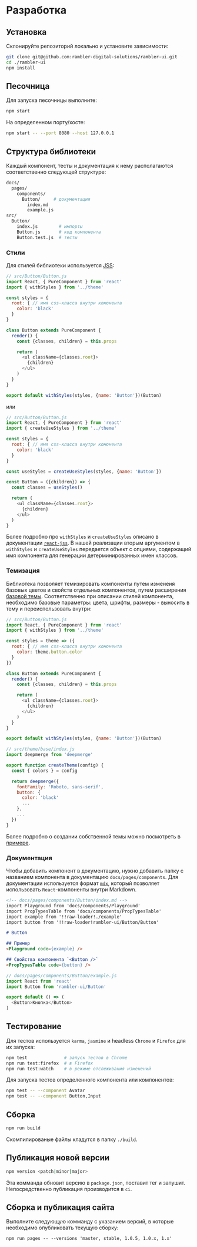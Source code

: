 # Разработка

## Установка

Склонируйте репозиторий локально и установите зависимости:

```sh
git clone git@github.com:rambler-digital-solutions/rambler-ui.git
cd ./rambler-ui
npm install
```

## Песочница

Для запуска песочницы выполните:

```sh
npm start
```

На определенном порту/хосте:

```sh
npm start -- --port 8080 --host 127.0.0.1
```

## Структура библиотеки

Каждый компонент, тесты и документация к нему располагаются соответственно следующей структуре:

```sh
docs/
  pages/
    components/
      Button/     # документация
        index.md
        example.js
src/
  Button/
    index.js        # импорты
    Button.js       # код компонента
    Button.test.js  # тесты
```

### Стили

Для стилей библиотеки используется [JSS](https://github.com/cssinjs/jss):

```js
// src/Button/Button.js
import React, { PureComponent } from 'react'
import { withStyles } from '../theme'

const styles = {
  root: { // имя css-класса внутри комонента
    color: 'black'
  }
}

class Button extends PureComponent {
  render() {
    const {classes, children} = this.props

    return (
      <ul className={classes.root}>
        {children}
      </ul>
    )
  }
}

export default withStyles(styles, {name: 'Button'})(Button)
```

или

```js
// src/Button/Button.js
import React, { PureComponent } from 'react'
import { createUseStyles } from '../theme'

const styles = {
  root: { // имя css-класса внутри комонента
    color: 'black'
  }
}

const useStyles = createUseStyles(styles, {name: 'Button'})

const Button = ({children}) => {
  const classes = useStyles()

  return (
    <ul className={classes.root}>
      {children}
    </ul>
  )
}
```

Более подробно про `withStyles` и `createUseStyles` описано в документации [`react-jss`](https://github.com/cssinjs/react-jss). В нашей реализации вторым аргументом в `withStyles` и `createUseStyles` передается объект с опциями, содержащий имя компонента для генерации детерминированных имен классов.

### Темизация

Библиотека позволяет темизировать компоненты путем изменеия базовых цветов и свойств отдельных компонентов, путем расширения [базовой темы](https://github.com/rambler-digital-solutions/rambler-ui/tree/master/src/theme/base/index.js). Соответственно при описании стилей компонента, необходимо базовые параметры: цвета, шрифты, размеры - выносить в тему и переиспользовать внутри:

```js
// src/Button/Button.js
import React, { PureComponent } from 'react'
import { withStyles } from '../theme'

const styles = theme => ({
  root: { // имя css-класса внутри комонента
    color: theme.button.color
  }
})

class Button extends PureComponent {
  render() {
    const {classes, children} = this.props

    return (
      <ul className={classes.root}>
        {children}
      </ul>
    )
  }
}

export default withStyles(styles, {name: 'Button'})(Button)

// src/theme/base/index.js
import deepmerge from 'deepmerge'

export function createTheme(config) {
  const { colors } = config

  return deepmerge({
    fontFamily: 'Roboto, sans-serif',
    button: {
      color: 'black'
      ...
    },
    ...
  })
}
```

Более подробно о создании собственной темы можно посмотреть в [примере](https://github.com/rambler-digital-solutions/rambler-ui/tree/master/examples/theming).

### Документация

Чтобы добавить компонент в документацию, нужно добавить папку с названием компонента в документацию `docs/pages/components`. Для документации используется формат [`mdx`](https://github.com/mdx-js/mdx), который позволяет использовать `React`-компоненты внутри Markdown.

```md
<!-- docs/pages/components/Button/index.md -->
import Playground from 'docs/components/Playground'
import PropTypesTable from 'docs/components/PropTypesTable'
import example from '!!raw-loader!./example'
import button from '!!raw-loader!rambler-ui/Button/Button'

# Button

## Пример
<Playground code={example} />

## Свойства компонента `<Button />`
<PropTypesTable code={button} />
```

```js
// docs/pages/components/Button/example.js
import React from 'react'
import Button from 'rambler-ui/Button'

export default () => (
  <Button>Кнопка</Button>
)
```

## Тестирование

Для тестов используется `karma`, `jasmine` и headless `Chrome` и `Firefox` для их запуска:

```sh
npm test              # запуск тестов в Chrome
npm run test:firefox  # в Firefox
npm run test:watch    # в режиме отслеживания изменений
```

Для запуска тестов определенного компонента или компонентов:

```sh
npm test -- --component Avatar
npm test -- --component Button,Input
```

## Сборка

```sh
npm run build
```

Скомпилированые файлы кладутся в папку `./build`.

## Публикация новой версии

```sh
npm version <patch|minor|major>
```

Эта комманда обновит версию в `package.json`, поставит тег и запушит. Непосредственно публикация производится в `ci`.

## Сборка и публикация сайта

Выполните следующую комманду с указанием версий, в которые необходимо опубликовать текущую сборку:

```
npm run pages -- --versions 'master, stable, 1.0.5, 1.0.x, 1.x'
```
